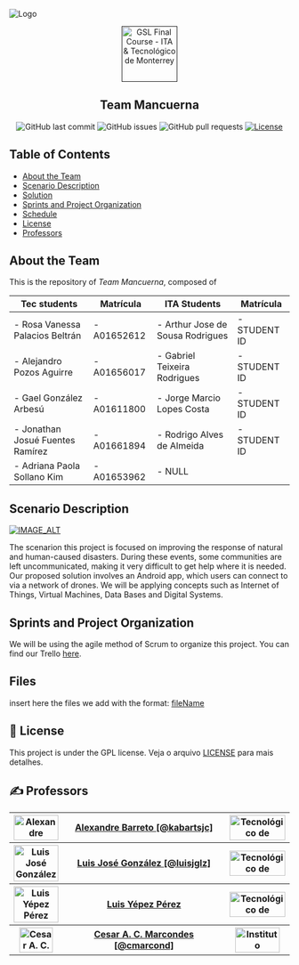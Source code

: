 ![Logo](https://javier.rodriguez.org.mx/itesm/2014/tecnologico-de-monterrey-blue-small.png)

<p align="center">
  <a href="" rel="noopener">
 <img src="fig/iot-icon.png" alt="GSL Final Course - ITA & Tecnológico de Monterrey" width="100"></a>
</p>

<h2 align="center">Team Mancuerna</h2>

<div align="center">

![GitHub last commit](https://img.shields.io/github/last-commit/kabartsjc/gsl-iot)
![GitHub issues](https://img.shields.io/github/issues/kabartsjc/gsl-iot)
![GitHub pull requests](https://img.shields.io/github/issues-pr/kabartsjc/gsl-iot)
[![License](https://img.shields.io/badge/license-GPL-blue.svg)](/LICENSE)
</div>


## Table of Contents

- [About the Team](#about)
- [Scenario Description](#scenario_desc)
- [Solution](SOLUTION_DESCRIPTION.md)
- [Sprints and Project Organization](#org)
- [Schedule](#schedule)
- [License](#license)
- [Professors](#authors)


## About the Team <a name = "about"></a>

This is the repository of _Team Mancuerna_, composed of
  

| Tec students                     | Matrícula    | ITA Students                      | Matrícula    |
| ---------------------------------| -------------| ----------------------------------|--------------|
| - Rosa Vanessa Palacios Beltrán  | - A01652612  | - Arthur Jose de Sousa Rodrigues  | - STUDENT ID |
| - Alejandro Pozos Aguirre        | - A01656017  | - Gabriel Teixeira Rodrigues      | - STUDENT ID |
| - Gael González Arbesú           | - A01611800  | - Jorge Marcio Lopes Costa        | - STUDENT ID |
| - Jonathan Josué Fuentes Ramírez | - A01661894  | - Rodrigo Alves de Almeida        | - STUDENT ID |
| - Adriana Paola Sollano Kim      | - A01653962  | - NULL                            |              |


## Scenario Description <a name = "scenario_desc"></a>

[![IMAGE_ALT]([https://img.youtube.com/vi/PPkjYf4rd_E/0.jpg)](https://www.youtube.com/embed/PPkjYf4rd_E](https://www.youtube.com/watch?v=2oMoRYVKHW8&ab_channel=7NEWSAustralia))

The scenarion this project is focused on improving the response of natural and human-caused disasters. During these events, some communities are left uncommunicated, making it very difficult to get help where it is needed. Our proposed solution involves an Android app, which users can connect to via a network of drones. We will be applying concepts such as Internet of Things, Virtual Machines, Data Bases and Digital Systems.


## Sprints and Project Organization <a name = "org"></a>

We will be using the agile method of Scrum to organize this project.
You can find our Trello [here](https://trello.com/b/mt1Vwk40/scrum-iot-mancuerna).


## Files <a name = "files"></a>

insert here the files we add with the format:
[fileName](FILENAME.md)

## :memo: License <a name = "license"></a>

This project is under the GPL license. Veja o arquivo [LICENSE](LICENSE) para mais detalhes.

## ✍️ Professors <a name = "authors"></a>
<table>
<tr>
  <th> <img src="fig/barreto.png" alt="Alexandre Barreto" width="80px" height="45px"> </th>
  <th> <a href="https://github.com/kabartsjc" rel="noopener">Alexandre Barreto [@kabartsjc]</a> </th>
  <th> <img src="fig/tec_logo.png" alt="Tecnológico de Monterrey" width="100px" height="45px"> </th>
</tr>

<tr>
  <th> <img src="fig/luis@tec.jpg" alt="Luis José González" width="80px" height="65px"> </th>
  <th> <a href="https://github.com/luisjglz" rel="noopener">Luis José González [@luisjglz]</a> </th>
  <th> <img src="fig/tec_logo.png" alt="Tecnológico de Monterrey" width="100px" height="45px"> </th>
</tr>

<tr>
  <th> <img src="fig/Luis.jpeg" alt="Luis Yépez Pérez" width="80px" height="65px"> </th>
  <th> <a href="https://www.researchgate.net/profile/Luis-Yepez-Perez" rel="noopener">Luis Yépez Pérez</a> </th>
  <th> <img src="fig/tec_logo.png" alt="Tecnológico de Monterrey" width="100px" height="45px"> </th>
</tr>

<tr>
  <th> <img src="fig/marcondes.jpg" alt="Cesar A. C. Marcondes" width="60px" height="45px"> </th>
  <th> <a href="https://github.com/cmarcond" rel="noopener">Cesar A. C. Marcondes [@cmarcond]</a> </th>
  <th> <img src="fig/ITA_logo.png" alt="Instituto Tecnológico de Aeronáutica" width="80px" height="45px"> </th>
</tr>
</table>
